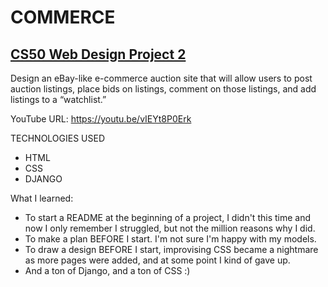 # COMMERCE

## [CS50 Web Design Project 2](https://cs50.harvard.edu/web/2020/projects/2/commerce/)

Design an eBay-like e-commerce auction site that will allow users to post auction listings, place bids on listings, comment on those listings, and add listings to a “watchlist.”

YouTube URL: <https://youtu.be/vIEYt8P0Erk>

TECHNOLOGIES USED

* HTML
* CSS
* DJANGO

What I learned:  
- To start a README at the beginning of a project, I didn't this time and now I only remember I struggled, but not the million reasons why I did.
- To make a plan BEFORE I start. I'm not sure I'm happy with my models.
- To draw a design BEFORE I start, improvising CSS became a nightmare as more pages were added, and at some point I kind of gave up.
- And a ton of Django, and a ton of CSS :)
